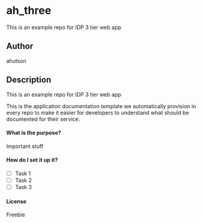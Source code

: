# ah_three

This is an example repo for IDP 3 tier web app

## Author
ahutson

## Description
This is an example repo for IDP 3 tier web app

This is the application documentation template we automatically provision in every repo to make it easier for developers to understand what should be documented for their service.

#### What is the purpose? 
Important stuff

#### How do I set it up it?
- [ ] Task 1
- [ ] Task 2
- [ ] Task 3

#### License
Freebie

